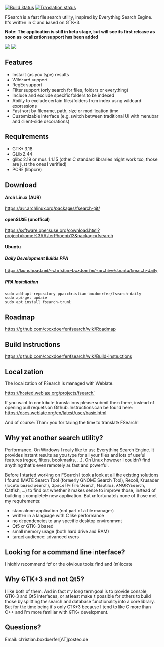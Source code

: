 [![Build Status](https://travis-ci.org/cboxdoerfer/fsearch.svg?branch=master)](https://travis-ci.org/cboxdoerfer/fsearch)
[![Translation status](https://hosted.weblate.org/widgets/fsearch/-/svg-badge.svg)](https://hosted.weblate.org/engage/fsearch/?utm_source=widget)

FSearch is a fast file search utility, inspired by Everything Search Engine. It's written in C and based on GTK+3.

**Note: The application is still in beta stage, but will see its first release as soon as localization support has been added**

![](https://user-images.githubusercontent.com/6108388/94472642-51f60a80-01cb-11eb-9b8c-e38fe2c02e43.png)
![](https://user-images.githubusercontent.com/6108388/94563066-73f09b00-0266-11eb-8cf5-817eb5233d12.png)


## Features
- Instant (as you type) results
- Wildcard support
- RegEx support
- Filter support (only search for files, folders or everything)
- Include and exclude specific folders to be indexed
- Ability to exclude certain files/folders from index using wildcard expressions
- Fast sort by filename, path, size or modification time
- Customizable interface (e.g. switch between traditional UI with menubar and client-side decorations)

## Requirements
- GTK+ 3.18
- GLib 2.44
- glibc 2.19 or musl 1.1.15 (other C standard libraries might work too, those are just the ones I verified)
- PCRE (libpcre)

## Download
#### Arch Linux (AUR)
https://aur.archlinux.org/packages/fsearch-git/
#### openSUSE (unoffical)
https://software.opensuse.org/download.html?project=home%3AAsterPhoenix13&package=fsearch
#### Ubuntu
##### Daily Development Builds PPA
https://launchpad.net/~christian-boxdoerfer/+archive/ubuntu/fsearch-daily

##### PPA Installation

```
sudo add-apt-repository ppa:christian-boxdoerfer/fsearch-daily
sudo apt-get update
sudo apt install fsearch-trunk
```
 
## Roadmap
https://github.com/cboxdoerfer/fsearch/wiki/Roadmap

## Build Instructions
https://github.com/cboxdoerfer/fsearch/wiki/Build-instructions

## Localization
The localization of FSearch is managed with Weblate.

https://hosted.weblate.org/projects/fsearch/

If you want to contribute translations please submit them there, instead of opening pull requets on Github. Instructions can be found here: 
https://docs.weblate.org/en/latest/user/basic.html

And of course: Thank you for taking the time to translate FSearch!

## Why yet another search utility?
Performance. On Windows I really like to use Everything Search Engine. It provides instant results as you type for all your files and lots of useful features (regex, filters, bookmarks, ...). On Linux however I couldn't find anything that's even remotely as fast and powerful.

Before I started working on FSearch I took a look at all the existing solutions I found (MATE Search Tool (formerly GNOME Search Tool), Recoll, Krusader (locate based search), SpaceFM File Search, Nautilus, ANGRYsearch, Catfish, ...) to find out whether it makes sense to improve those, instead of building a completely new application. But unfortunately none of those met my requirements:
- standalone application (not part of a file manager)
- written in a language with C like performance
- no dependencies to any specific desktop environment
- Qt5 or GTK+3 based
- small memory usage (both hard drive and RAM)
- target audience: advanced users

## Looking for a command line interface?
I highly recommend [fzf](https://github.com/junegunn/fzf) or the obvious tools: find and (m)locate

## Why GTK+3 and not Qt5?
I like both of them. And in fact my long term goal is to provide console, GTK+3 and Qt5 interfaces, or at least make it possible for others to build those by splitting the search and database functionality into a core library. But for the time being it's only GTK+3 because I tend to like C more than C++ and I'm more familiar with GTK+ development.

## Questions?

Email: christian.boxdoerfer[AT]posteo.de
